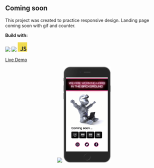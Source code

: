## Coming soon

This project was created to practice responsive design.
Landing page coming soon with gif and counter.

**Build with:**

<code><img height="30" src="https://d2eip9sf3oo6c2.cloudfront.net/tags/images/000/000/184/landscape/html5.png"></code>
<code><img height="30" src="https://ucarecdn.com/f49e8fc4-876f-49ef-934f-89812fc4125e/"></code>
<code><img height="30" src="https://raw.githubusercontent.com/github/explore/80688e429a7d4ef2fca1e82350fe8e3517d3494d/topics/javascript/javascript.png"></code>



[Live Demo](https://mandyneumeyer.github.io/landing_page_coming_soon/)

<div align="center">
<img src="assets/cs-desk.gif" width="70%">

<img src="assets/phone-cs.png" width="30%">
</div>
